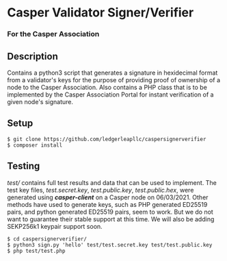 # Casper Validator Signer/Verifier

### For the Casper Association

## Description

Contains a python3 script that generates a signature in hexidecimal format from a validator's keys for the purpose of providing proof of ownership of a node to the Casper Association. Also contains a PHP class that is to be implemented by the Casper Association Portal for instant verification of a given node's signature.

## Setup

	$ git clone https://github.com/ledgerleapllc/caspersignerverifier
	$ composer install

## Testing

*test/* contains full test results and data that can be used to implement. The test key files, *test.secret.key*, *test.public.key*, *test.public.hex*, were generated using ***casper-client*** on a Casper node on 06/03/2021. Other methods have used to generate keys, such as PHP generated ED25519 pairs, and python generated ED25519 pairs, seem to work. But we do not want to guarantee their stable support at this time. We will also be adding SEKP256k1 keypair support soon.

	$ cd caspersignerverifier/
	$ python3 sign.py 'hello' test/test.secret.key test/test.public.key
	$ php test/test.php
